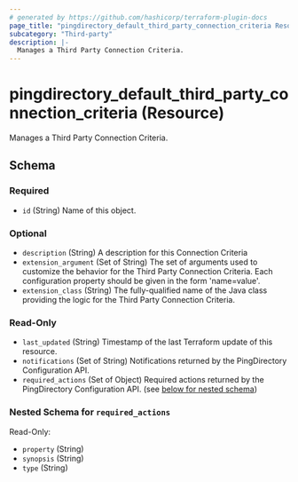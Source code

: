 ```yaml
---
# generated by https://github.com/hashicorp/terraform-plugin-docs
page_title: "pingdirectory_default_third_party_connection_criteria Resource - terraform-provider-pingdirectory"
subcategory: "Third-party"
description: |-
  Manages a Third Party Connection Criteria.
---
```


# pingdirectory_default_third_party_connection_criteria (Resource)

Manages a Third Party Connection Criteria.



<!-- schema generated by tfplugindocs -->
## Schema

### Required

- `id` (String) Name of this object.

### Optional

- `description` (String) A description for this Connection Criteria
- `extension_argument` (Set of String) The set of arguments used to customize the behavior for the Third Party Connection Criteria. Each configuration property should be given in the form 'name=value'.
- `extension_class` (String) The fully-qualified name of the Java class providing the logic for the Third Party Connection Criteria.

### Read-Only

- `last_updated` (String) Timestamp of the last Terraform update of this resource.
- `notifications` (Set of String) Notifications returned by the PingDirectory Configuration API.
- `required_actions` (Set of Object) Required actions returned by the PingDirectory Configuration API. (see [below for nested schema](#nestedatt--required_actions))

<a id="nestedatt--required_actions"></a>
### Nested Schema for `required_actions`

Read-Only:

- `property` (String)
- `synopsis` (String)
- `type` (String)


